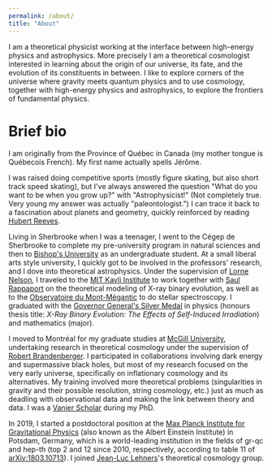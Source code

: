 ```yaml
---
permalink: /about/
title: "About"
---
```


I am a theoretical physicist working at the interface between high-energy physics and astrophysics. More precisely I am a theoretical cosmologist interested in learning about the origin of our universe, its fate, and the evolution of its constituents in between. I like to explore corners of the universe where gravity meets quantum physics and to use cosmology, together with high-energy physics and astrophysics, to explore the frontiers of fundamental physics.

Brief bio
===============

I am originally from the Province of Québec in Canada (my mother tongue is Québecois French). My first name actually spells Jérôme.

I was raised doing competitive sports (mostly figure skating, but also short track speed skating), but I've always answered the question "What do you want to be when you grow up?" with "Astrophysicist!" (Not completely true. Very young my answer was actually "paleontologist.") I can trace it back to a fascination about planets and geometry, quickly reinforced by reading [Hubert Reeves](https://www.hubertreeves.info).

Living in Sherbrooke when I was a teenager, I went to the Cégep de Sherbrooke to complete my pre-university program in natural sciences and then to [Bishop's University](https://www.ubishops.ca) as an undergraduate student. At a small liberal arts style university, I quickly got to be involved in the professors' research, and I dove into theoretical astrophysics. Under the supervision of [Lorne Nelson](https://physics.ubishops.ca/lnelson/), I traveled to the [MIT Kavli Institute](https://space.mit.edu) to work together with [Saul Rappaport](https://physics.mit.edu/faculty/saul-rappaport/) on the theoretical modeling of X-ray binary evolution, as well as to the [Observatoire du Mont-Mégantic](http://omm.craq-astro.ca) to do stellar spectroscopy. I graduated with the [Governor General's Silver Medal](https://www.gg.ca/en/honours/governor-generals-awards/governor-generals-academic-medal) in physics (honours thesis title: *X-Ray Binary Evolution: The Effects of Self-Induced Irradiation*) and mathematics (major).

I moved to Montréal for my graduate studies at [McGill University](https://www.mcgill.ca), undertaking research in theoretical cosmology under the supervision of [Robert Brandenberger](https://www.physics.mcgill.ca/~rhb/). I participated in collaborations involving dark energy and supermassive black holes, but most of my research focused on the very early universe, specifically on inflationary cosmology and its alternatives. My training involved more theoretical problems (singularities in gravity and their possible resolution, string cosmology, etc.) just as much as deadling with observational data and making the link between theory and data. I was a [Vanier Scholar](https://vanier.gc.ca/en/home-accueil.html) during my PhD.

In 2019, I started a postdoctoral position at the [Max Planck Institute for Gravitational Physics](https://www.aei.mpg.de) (also known as the Albert Einstein Institute) in Potsdam, Germany, which is a world-leading institution in the fields of gr-qc and hep-th (top 2 and 12 since 2010, respectively, according to table 11 of [arXiv:1803.10713](https://arxiv.org/abs/1803.10713)). I joined [Jean-Luc Lehners](https://www.aei.mpg.de/43381/homepage-of-jean-luc-lehners)'s theoretical cosmology group.
